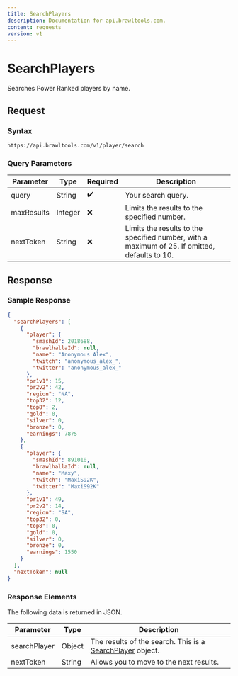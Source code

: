```yaml
---
title: SearchPlayers
description: Documentation for api.brawltools.com.
content: requests
version: v1
---
```


# SearchPlayers

Searches Power Ranked players by name.

## Request

### Syntax

```url
https://api.brawltools.com/v1/player/search
```

### Query Parameters

| Parameter  | Type    | Required | Description                                                                                   |
| ---------- | ------- | -------- | --------------------------------------------------------------------------------------------- |
| query      | String  | ✔️       | Your search query.                                                                            |
| maxResults | Integer | ❌       | Limits the results to the specified number.                                                   |
| nextToken  | String  | ❌       | Limits the results to the specified number, with a maximum of 25. If omitted, defaults to 10. |

## Response

### Sample Response

```json
{
  "searchPlayers": [
    {
      "player": {
        "smashId": 2018688,
        "brawlhallaId": null,
        "name": "Anonymous Alex",
        "twitch": "anonymous_alex_",
        "twitter": "anonymous_alex_"
      },
      "pr1v1": 15,
      "pr2v2": 42,
      "region": "NA",
      "top32": 12,
      "top8": 2,
      "gold": 0,
      "silver": 0,
      "bronze": 0,
      "earnings": 7875
    },
    {
      "player": {
        "smashId": 891010,
        "brawlhallaId": null,
        "name": "Maxy",
        "twitch": "MaxiS92K",
        "twitter": "MaxiS92K"
      },
      "pr1v1": 49,
      "pr2v2": 14,
      "region": "SA",
      "top32": 0,
      "top8": 0,
      "gold": 0,
      "silver": 0,
      "bronze": 0,
      "earnings": 1550
    }
  ],
  "nextToken": null
}
```

### Response Elements

The following data is returned in JSON.

| Parameter    | Type   | Description                                                                             |
| ------------ | ------ | --------------------------------------------------------------------------------------- |
| searchPlayer | Object | The results of the search. This is a [SearchPlayer](/v1/datatypes/searchplayer) object. |
| nextToken    | String | Allows you to move to the next results.                                                 |
